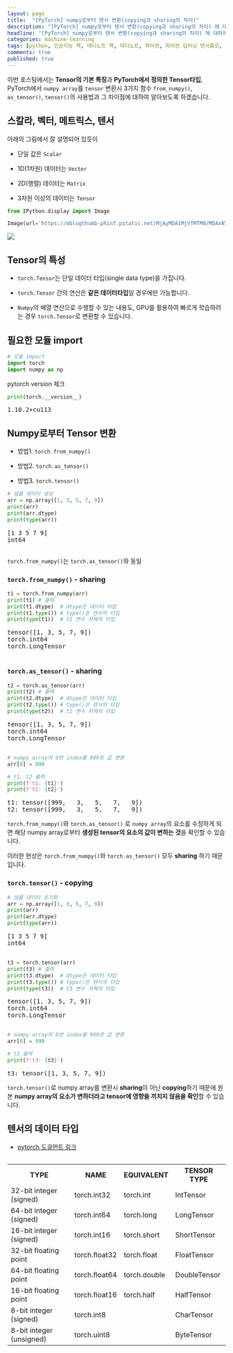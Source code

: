 ```yaml
---
layout: page
title:  "[PyTorch] numpy로부터 텐서 변환(copying과 sharing의 차이)"
description: "[PyTorch] numpy로부터 텐서 변환(copying과 sharing의 차이) 에 대하여 알아보도록 하겠습니다."
headline: "[PyTorch] numpy로부터 텐서 변환(copying과 sharing의 차이) 에 대하여 알아보도록 하겠습니다."
categories: machine-learning
tags: [python, 인공지능 책, 테디노트 책, 테디노트, 파이썬, 파이썬 딥러닝 텐서플로, data science, 데이터 분석, 딥러닝, pytorch, 파이토치, torch, 텐서, tensor, from_numpy, as_tensor, numpy]
comments: true
published: true
---
```


이번 포스팅에서는 **Tensor의 기본 특징**과 **PyTorch에서 정의한 Tensor타입**, PyTorch에서 `numpy array`를 `tensor` 변환시 3가지 함수 `from_numpy()`, `as_tensor()`, `tensor()`의 사용법과 그 차이점에 대하여 알아보도록 하겠습니다.


<head>
  <style>
    table.dataframe {
      white-space: normal;
      width: 100%;
      height: 240px;
      display: block;
      overflow: auto;
      font-family: Arial, sans-serif;
      font-size: 0.9rem;
      line-height: 20px;
      text-align: center;
      border: 0px !important;
    }

    table.dataframe th {
      text-align: center;
      font-weight: bold;
      padding: 8px;
    }

    table.dataframe td {
      text-align: center;
      padding: 8px;
    }

    table.dataframe tr:hover {
      background: #b8d1f3; 
    }

    .output_prompt {
      overflow: auto;
      font-size: 0.9rem;
      line-height: 1.45;
      border-radius: 0.3rem;
      -webkit-overflow-scrolling: touch;
      padding: 0.8rem;
      margin-top: 0;
      margin-bottom: 15px;
      font: 1rem Consolas, "Liberation Mono", Menlo, Courier, monospace;
      color: $code-text-color;
      border: solid 1px $border-color;
      border-radius: 0.3rem;
      word-break: normal;
      white-space: pre;
    }

  .dataframe tbody tr th:only-of-type {
      vertical-align: middle;
  }

  .dataframe tbody tr th {
      vertical-align: top;
  }

  .dataframe thead th {
      text-align: center !important;
      padding: 8px;
  }

  .page__content p {
      margin: 0 0 0px !important;
  }

  .page__content p > strong {
    font-size: 0.8rem !important;
  }

  </style>
</head>


## 스칼라, 벡터, 메트릭스, 텐서


아래의 그림에서 잘 설명되어 있듯이



- 단일 값은 `Scalar`

- 1D(1차원) 데이터는 `Vector`

- 2D(행렬) 데이터는 `Matrix`

- 3차원 이상의 데이터는 `Tensor`



```python
from IPython.display import Image

Image(url='https://mblogthumb-phinf.pstatic.net/MjAyMDA1MjVfMTM0/MDAxNTkwMzc4MTY4MDQy.iOzxIfhew8Bsto7uqNW3QYj-k9bysF775jXYLECD6bwg.uMJ87NPURvklkXF2TXFnygaSnc32erHm_mXbnKgvO24g.PNG.nabilera1/image.png?type=w800')
```

<img src="https://mblogthumb-phinf.pstatic.net/MjAyMDA1MjVfMTM0/MDAxNTkwMzc4MTY4MDQy.iOzxIfhew8Bsto7uqNW3QYj-k9bysF775jXYLECD6bwg.uMJ87NPURvklkXF2TXFnygaSnc32erHm_mXbnKgvO24g.PNG.nabilera1/image.png?type=w800"/>


## Tensor의 특성



- `torch.Tensor`는 단일 데이터 타입(single data type)을 가집니다.

- `torch.Tensor` 간의 연산은 **같은 데이터타입**일 경우에만 가능합니다.

- `Numpy`의 배열 연산으로 수행할 수 있는 내용도, GPU를 활용하여 빠르게 학습하려는 경우 `torch.Tensor`로 변환할 수 있습니다.


## 필요한 모듈 import



```python
# 모듈 import
import torch
import numpy as np
```

pytorch version 체크



```python
print(torch.__version__)
```

<pre>
1.10.2+cu113
</pre>
## Numpy로부터 Tensor 변환



- 방법1. `torch.from_numpy()`

- 방법2. `torch.as_tensor()`

- 방법3. `torch.tensor()`



```python
# 샘플 데이터 생성
arr = np.array([1, 3, 5, 7, 9])
print(arr)
print(arr.dtype)
print(type(arr))
```

<pre>
[1 3 5 7 9]
int64
<class 'numpy.ndarray'>
</pre>
`torch.from_numpy()`는 `torch.as_tensor()`와 동일


### `torch.from_numpy()` - sharing



```python
t1 = torch.from_numpy(arr)
print(t1) # 출력
print(t1.dtype)  # dtype은 데이터 타입
print(t1.type()) # type()은 텐서의 타입
print(type(t1))  # t1 변수 자체의 타입
```

<pre>
tensor([1, 3, 5, 7, 9])
torch.int64
torch.LongTensor
<class 'torch.Tensor'>
</pre>
### `torch.as_tensor()` - sharing



```python
t2 = torch.as_tensor(arr)
print(t2) # 출력
print(t2.dtype)  # dtype은 데이터 타입
print(t2.type()) # type()은 텐서의 타입
print(type(t2))  # t2 변수 자체의 타입
```

<pre>
tensor([1, 3, 5, 7, 9])
torch.int64
torch.LongTensor
<class 'torch.Tensor'>
</pre>

```python
# numpy array의 0번 index를 999로 값 변환
arr[0] = 999
```


```python
# t1, t2 출력
print(f't1: {t1}')
print(f't2: {t2}')
```

<pre>
t1: tensor([999,   3,   5,   7,   9])
t2: tensor([999,   3,   5,   7,   9])
</pre>
`torch.from_numpy()`와 `torch.as_tensor()` 로 `numpy array`의 요소를 수정하게 되면 해당 numpy array로부터 **생성된 tensor의 요소의 값이 변하는 것**을 확인할 수 있습니다.



이러한 현상은 `torch.from_numpy()`와 `torch.as_tensor()` 모두 **sharing** 하기 때문입니다.


### `torch.tensor()` - copying



```python
# 샘플 데이터 초기화
arr = np.array([1, 3, 5, 7, 9])
print(arr)
print(arr.dtype)
print(type(arr))
```

<pre>
[1 3 5 7 9]
int64
<class 'numpy.ndarray'>
</pre>

```python
t3 = torch.tensor(arr)
print(t3) # 출력
print(t3.dtype)  # dtype은 데이터 타입
print(t3.type()) # type()은 텐서의 타입
print(type(t3))  # t3 변수 자체의 타입
```

<pre>
tensor([1, 3, 5, 7, 9])
torch.int64
torch.LongTensor
<class 'torch.Tensor'>
</pre>

```python
# numpy array의 0번 index를 999로 값 변환
arr[0] = 999
```


```python
# t3 출력
print(f't3: {t3}')
```

<pre>
t3: tensor([1, 3, 5, 7, 9])
</pre>
`torch.tensor()`로 numpy array를 변환시 **sharing**이 아닌 **copying**하기 때문에 원본 **numpy array의 요소가 변하더라고 tensor에 영향을 끼치지 않음을 확인**할 수 있습니다.


## 텐서의 데이터 타입



- [pytorch 도큐먼트 링크](https://pytorch.org/docs/stable/tensors.html)


<table style="display: inline-block">

<tr><th>TYPE</th><th>NAME</th><th>EQUIVALENT</th><th>TENSOR TYPE</th></tr>

<tr><td>32-bit integer (signed)</td><td>torch.int32</td><td>torch.int</td><td>IntTensor</td></tr>

<tr><td>64-bit integer (signed)</td><td>torch.int64</td><td>torch.long</td><td>LongTensor</td></tr>

<tr><td>16-bit integer (signed)</td><td>torch.int16</td><td>torch.short</td><td>ShortTensor</td></tr>

<tr><td>32-bit floating point</td><td>torch.float32</td><td>torch.float</td><td>FloatTensor</td></tr>

<tr><td>64-bit floating point</td><td>torch.float64</td><td>torch.double</td><td>DoubleTensor</td></tr>

<tr><td>16-bit floating point</td><td>torch.float16</td><td>torch.half</td><td>HalfTensor</td></tr>

<tr><td>8-bit integer (signed)</td><td>torch.int8</td><td></td><td>CharTensor</td></tr>

<tr><td>8-bit integer (unsigned)</td><td>torch.uint8</td><td></td><td>ByteTensor</td></tr></table>

